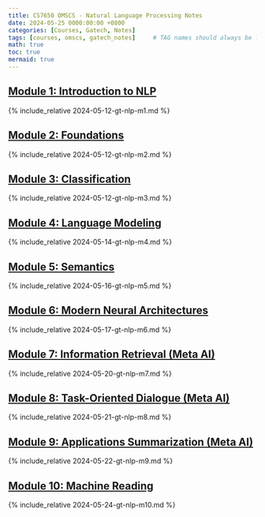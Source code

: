 ```yaml
---
title: CS7650 OMSCS - Natural Language Processing Notes
date: 2024-05-25 0000:00:00 +0800
categories: [Courses, Gatech, Notes]
tags: [courses, omscs, gatech_notes]     # TAG names should always be lowercase
math: true
toc: true
mermaid: true
---
```



## [Module 1: Introduction to NLP](../gt-nlp-m1)

{% include_relative 2024-05-12-gt-nlp-m1.md %}

## [Module 2: Foundations](../gt-nlp-m2)

{% include_relative 2024-05-12-gt-nlp-m2.md %}

## [Module 3: Classification](../gt-nlp-m3)

{% include_relative 2024-05-12-gt-nlp-m3.md %}

## [Module 4: Language Modeling](../gt-nlp-m4)

{% include_relative 2024-05-14-gt-nlp-m4.md %}

## [Module 5: Semantics](../gt-nlp-m5)

{% include_relative 2024-05-16-gt-nlp-m5.md %}

## [Module 6: Modern Neural Architectures](../gt-nlp-m6)

{% include_relative 2024-05-17-gt-nlp-m6.md %}

## [Module 7: Information Retrieval (Meta AI)](../gt-nlp-m7)

{% include_relative 2024-05-20-gt-nlp-m7.md %}

## [Module 8: Task-Oriented Dialogue (Meta AI)](../gt-nlp-m8)

{% include_relative 2024-05-21-gt-nlp-m8.md %}

## [Module 9: Applications Summarization (Meta AI)](../gt-nlp-m9)

{% include_relative 2024-05-22-gt-nlp-m9.md %}

## [Module 10: Machine Reading](../gt-nlp-m10)

{% include_relative 2024-05-24-gt-nlp-m10.md %}